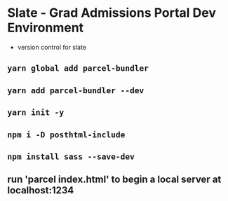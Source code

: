 # Slate - Grad Admissions Portal Dev Environment
- version control for slate
## `yarn global add parcel-bundler`
## `yarn add parcel-bundler --dev`
## `yarn init -y`
## `npm i -D posthtml-include`
## `npm install sass --save-dev`
## run 'parcel index.html' to begin a local server at localhost:1234